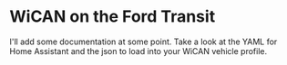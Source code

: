 # WiCAN on the Ford Transit

I'll add some documentation at some point.  Take a look at the YAML for Home Assistant and the json to load into your WiCAN vehicle profile.
